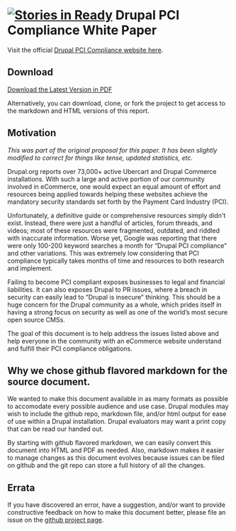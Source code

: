 [![Stories in Ready](https://badge.waffle.io/rickmanelius/drupalpcicompliance.png?label=ready&title=Ready)](https://waffle.io/rickmanelius/drupalpcicompliance)
Drupal PCI Compliance White Paper
===================

Visit the official [Drupal PCI Compliance website here](http://drupalpcicompliance.org/).

## Download

[Download the Latest Version in PDF](http://drupalpcicompliance.org/files/DrupalPCICompliance.pdf)

Alternatively, you can download, clone, or fork the project to get access to the markdown and HTML versions of this report.

## Motivation

_This was part of the original proposal for this paper. It has been slightly modified to correct for things like tense, updated statistics, etc._

Drupal.org reports over 73,000+ active Ubercart and Drupal Commerce installations. With such a large and active portion of our community involved in eCommerce, one would expect an equal amount of effort and resources being applied towards helping these websites achieve the mandatory security standards set forth by the Payment Card Industry (PCI).

Unfortunately, a definitive guide or comprehensive resources simply didn't exist. Instead, there were just a handful of articles, forum threads, and videos; most of these resources were fragmented, outdated, and riddled with inaccurate information. Worse yet, Google was reporting that there were only 100-200 keyword searches a month for “Drupal PCI compliance” and other variations. This was extremely low considering that PCI compliance typically takes months of time and resources to both research and implement.

Failing to become PCI compliant exposes businesses to legal and financial liabilities. It can also exposes Drupal to PR issues, where a breach in security can easily lead to “Drupal is insecure” thinking. This should be a huge concern for the Drupal community as a whole, which prides itself in having a strong focus on security as well as one of the world’s most secure open source CMSs.

The goal of this document is to help address the issues listed above and help everyone in the community with an eCommerce website understand and fulfill their PCI compliance obligations.

## Why we chose github flavored markdown for the source document.

We wanted to make this document available in as many formats as possible to accomodate every possible audience and use case. Drupal modules may wish to include the github repo, markdown file, and/or html output for ease of use within a Drupal installation. Drupal evaluators may want a print copy that can be read our handed out.

By starting with github flavored markdown, we can easily convert this document into HTML and PDF as needed. Also, markdown makes it easier to manage changes as this document evolves because issues can be filed on github and the git repo can store a full history of all the changes.

## Errata

If you have discovered an error, have a suggestion, and/or want to provide constructive feedback on how to make this document better, please file an issue on the [github project page](https://github.com/rickmanelius/drupalpcicompliance/issues). 
